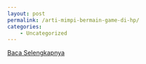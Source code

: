 ```yaml
---
layout: post
permalink: /arti-mimpi-bermain-game-di-hp/
categories:
    - Uncategorized
---
```


[Baca Selengkapnya](/03)